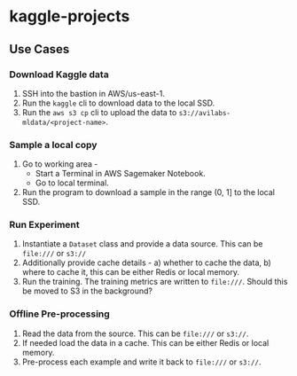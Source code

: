 # kaggle-projects

## Use Cases

### Download Kaggle data

1. SSH into the bastion in AWS/us-east-1.
2. Run the `kaggle` cli to download data to the local SSD.
3. Run the `aws s3 cp` cli to upload the data to `s3://avilabs-mldata/<project-name>`.

### Sample a local copy

1. Go to working area -
    * Start a Terminal in AWS Sagemaker Notebook.
    * Go to local terminal.
2. Run the program to download a sample in the range (0, 1] to the local SSD.

### Run Experiment

1. Instantiate a `Dataset` class and provide a data source. This can be `file:///` or `s3://` 
2. Additionally provide cache details - a) whether to cache the data, b) where to cache it, this can be either Redis or local memory.
3. Run the training. The training metrics are written to `file:///`.  Should this be moved to S3 in the background?

### Offline Pre-processing

1. Read the data from the source. This can be `file:///` or `s3://`.
2. If needed load the data in a cache. This can be either Redis or local memory.
3. Pre-process each example and write it back to `file:///` or `s3://`. 





